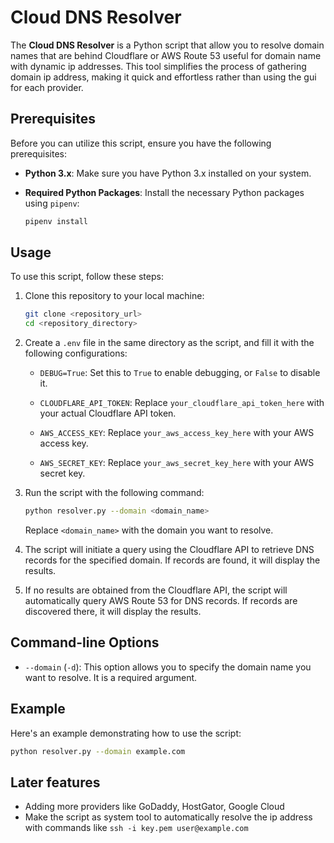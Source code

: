 # Cloud DNS Resolver

The **Cloud DNS Resolver** is a Python script that allow you to resolve domain names that are behind Cloudflare or AWS Route 53 useful for domain name with dynamic ip addresses. 
This tool simplifies the process of gathering domain ip address, making it quick and effortless rather than using the gui for each provider.

## Prerequisites

Before you can utilize this script, ensure you have the following prerequisites:

- **Python 3.x**: Make sure you have Python 3.x installed on your system.

- **Required Python Packages**: Install the necessary Python packages using `pipenv`:

    ```bash
    pipenv install
    ```

## Usage

To use this script, follow these steps:

1. Clone this repository to your local machine:

    ```bash
    git clone <repository_url>
    cd <repository_directory>
    ```

2. Create a `.env` file in the same directory as the script, and fill it with the following configurations:

    - `DEBUG=True`: Set this to `True` to enable debugging, or `False` to disable it.

    - `CLOUDFLARE_API_TOKEN`: Replace `your_cloudflare_api_token_here` with your actual Cloudflare API token.

    - `AWS_ACCESS_KEY`: Replace `your_aws_access_key_here` with your AWS access key.

    - `AWS_SECRET_KEY`: Replace `your_aws_secret_key_here` with your AWS secret key.

3. Run the script with the following command:

    ```bash
    python resolver.py --domain <domain_name>
    ```

    Replace `<domain_name>` with the domain you want to resolve.

4. The script will initiate a query using the Cloudflare API to retrieve DNS records for the specified domain. If records are found, it will display the results.

5. If no results are obtained from the Cloudflare API, the script will automatically query AWS Route 53 for DNS records. If records are discovered there, it will display the results.

## Command-line Options

- `--domain` (`-d`): This option allows you to specify the domain name you want to resolve. It is a required argument.

## Example

Here's an example demonstrating how to use the script:

```bash
python resolver.py --domain example.com
```

## Later features
- Adding more providers like GoDaddy, HostGator, Google Cloud
- Make the script as system tool to automatically resolve the ip address with commands like ``` ssh -i key.pem user@example.com ```